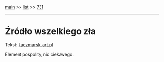 [main](../main.md) >> [list](../list.md) >> [731](731.md)

---

# Źródło wszelkiego zła

Tekst: [kaczmarski.art.pl](https://www.kaczmarski.art.pl/tworczosc/wiersze/zrodlo-wszelkiego-zla/)

Element pospolity, nic ciekawego.